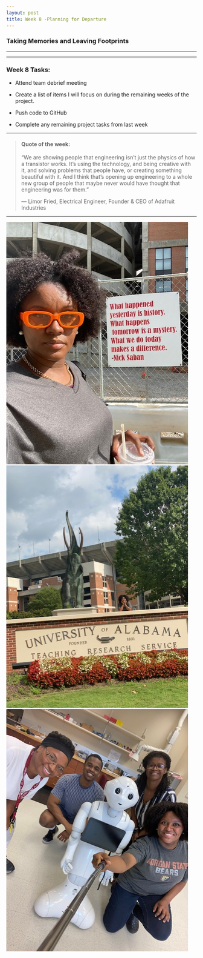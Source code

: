 ```yaml
---
layout: post
title: Week 8 -Planning for Departure
---
```


### Taking Memories and Leaving Footprints

----


----

### Week 8 Tasks:

- Attend team debrief meeting

- Create a list of items I will focus on during the remaining weeks of the project.

- Push code to GitHub 

- Complete any remaining project tasks from last week 

----

> #### Quote of the week:
> “We are showing people that engineering isn’t just the physics of how a transistor works. It’s using the technology, and being creative with it, and solving problems that people have, or creating something beautiful with it. And I think that’s opening up engineering to a whole new group of people that maybe never would have thought that engineering was for them.”
>
> — Limor Fried, Electrical Engineer, Founder & CEO of Adafruit Industries

----

![uapwkeight1](/images/uapwkeight1.jpg) ![uapwkeight2](/images/uapwkeight2.jpg) ![uapwkeight3](/images/uapwkeight3.jpg)

